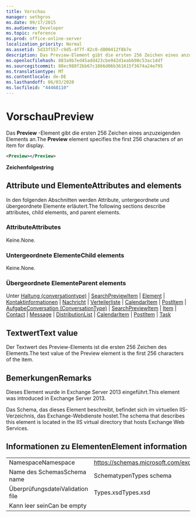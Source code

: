 ```yaml
---
title: Vorschau
manager: sethgros
ms.date: 09/17/2015
ms.audience: Developer
ms.topic: reference
ms.prod: office-online-server
localization_priority: Normal
ms.assetid: 5d33f557-c9d5-4f7f-82c0-d800412f8b7e
description: Das Preview-Element gibt die ersten 256 Zeichen eines anzuzeigenden Elements an.
ms.openlocfilehash: 883a9b7ed45add423cbe942d1eabb90c53ac1ddf
ms.sourcegitcommit: 88ec988f2bb67c1866d06b361615f3674a24e795
ms.translationtype: MT
ms.contentlocale: de-DE
ms.lasthandoff: 06/03/2020
ms.locfileid: "44468110"
---
```

# <a name="preview"></a><span data-ttu-id="ecf16-103">Vorschau</span><span class="sxs-lookup"><span data-stu-id="ecf16-103">Preview</span></span>

<span data-ttu-id="ecf16-104">Das **Preview** -Element gibt die ersten 256 Zeichen eines anzuzeigenden Elements an.</span><span class="sxs-lookup"><span data-stu-id="ecf16-104">The **Preview** element specifies the first 256 characters of an item for display.</span></span> 
  
```XML
<Preview></Preview>
```

 <span data-ttu-id="ecf16-105">**Zeichenfolge**</span><span class="sxs-lookup"><span data-stu-id="ecf16-105">**string**</span></span>
## <a name="attributes-and-elements"></a><span data-ttu-id="ecf16-106">Attribute und Elemente</span><span class="sxs-lookup"><span data-stu-id="ecf16-106">Attributes and elements</span></span>

<span data-ttu-id="ecf16-107">In den folgenden Abschnitten werden Attribute, untergeordnete und übergeordnete Elemente erläutert.</span><span class="sxs-lookup"><span data-stu-id="ecf16-107">The following sections describe attributes, child elements, and parent elements.</span></span>
  
### <a name="attributes"></a><span data-ttu-id="ecf16-108">Attribute</span><span class="sxs-lookup"><span data-stu-id="ecf16-108">Attributes</span></span>

<span data-ttu-id="ecf16-109">Keine.</span><span class="sxs-lookup"><span data-stu-id="ecf16-109">None.</span></span>
  
### <a name="child-elements"></a><span data-ttu-id="ecf16-110">Untergeordnete Elemente</span><span class="sxs-lookup"><span data-stu-id="ecf16-110">Child elements</span></span>

<span data-ttu-id="ecf16-111">Keine.</span><span class="sxs-lookup"><span data-stu-id="ecf16-111">None.</span></span>
  
### <a name="parent-elements"></a><span data-ttu-id="ecf16-112">Übergeordnete Elemente</span><span class="sxs-lookup"><span data-stu-id="ecf16-112">Parent elements</span></span>

<span data-ttu-id="ecf16-113">Unter [Haltung (conversationtype)](conversation-conversationtype.md)  |  [SearchPreviewItem](searchpreviewitem.md)  |  [Element](item.md)  |  [Kontaktinformationen](contact.md)  |  [Nachricht](message-ex15websvcsotherref.md)  |  [Verteilerliste](distributionlist.md)  |  [CalendarItem](calendaritem.md)  |  [PostItem](postitem.md)  |  [Aufgabe](task.md)</span><span class="sxs-lookup"><span data-stu-id="ecf16-113">[Conversation (ConversationType)](conversation-conversationtype.md) | [SearchPreviewItem](searchpreviewitem.md) | [Item](item.md) | [Contact](contact.md) | [Message](message-ex15websvcsotherref.md) | [DistributionList](distributionlist.md) | [CalendarItem](calendaritem.md) | [PostItem](postitem.md) | [Task](task.md)</span></span>
  
## <a name="text-value"></a><span data-ttu-id="ecf16-114">Textwert</span><span class="sxs-lookup"><span data-stu-id="ecf16-114">Text value</span></span>

<span data-ttu-id="ecf16-115">Der Textwert des Preview-Elements ist die ersten 256 Zeichen des Elements.</span><span class="sxs-lookup"><span data-stu-id="ecf16-115">The text value of the Preview element is the first 256 characters of the item.</span></span>
  
## <a name="remarks"></a><span data-ttu-id="ecf16-116">Bemerkungen</span><span class="sxs-lookup"><span data-stu-id="ecf16-116">Remarks</span></span>

<span data-ttu-id="ecf16-117">Dieses Element wurde in Exchange Server 2013 eingeführt.</span><span class="sxs-lookup"><span data-stu-id="ecf16-117">This element was introduced in Exchange Server 2013.</span></span>
  
<span data-ttu-id="ecf16-118">Das Schema, das dieses Element beschreibt, befindet sich im virtuellen IIS-Verzeichnis, das Exchange-Webdienste hostet.</span><span class="sxs-lookup"><span data-stu-id="ecf16-118">The schema that describes this element is located in the IIS virtual directory that hosts Exchange Web Services.</span></span>
  
## <a name="element-information"></a><span data-ttu-id="ecf16-119">Informationen zu Elementen</span><span class="sxs-lookup"><span data-stu-id="ecf16-119">Element information</span></span>

|||
|:-----|:-----|
|<span data-ttu-id="ecf16-120">Namespace</span><span class="sxs-lookup"><span data-stu-id="ecf16-120">Namespace</span></span>  <br/> |https://schemas.microsoft.com/exchange/services/2006/types  <br/> |
|<span data-ttu-id="ecf16-121">Name des Schemas</span><span class="sxs-lookup"><span data-stu-id="ecf16-121">Schema name</span></span>  <br/> |<span data-ttu-id="ecf16-122">Schematypen</span><span class="sxs-lookup"><span data-stu-id="ecf16-122">Types schema</span></span>  <br/> |
|<span data-ttu-id="ecf16-123">Überprüfungsdatei</span><span class="sxs-lookup"><span data-stu-id="ecf16-123">Validation file</span></span>  <br/> |<span data-ttu-id="ecf16-124">Types.xsd</span><span class="sxs-lookup"><span data-stu-id="ecf16-124">Types.xsd</span></span>  <br/> |
|<span data-ttu-id="ecf16-125">Kann leer sein</span><span class="sxs-lookup"><span data-stu-id="ecf16-125">Can be empty</span></span>  <br/> ||
   

